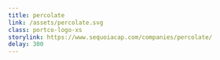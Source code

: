 ```yaml
---
title: percolate
link: /assets/percolate.svg
class: portco-logo-xs
storylink: https://www.sequoiacap.com/companies/percolate/
delay: 300
---
```

